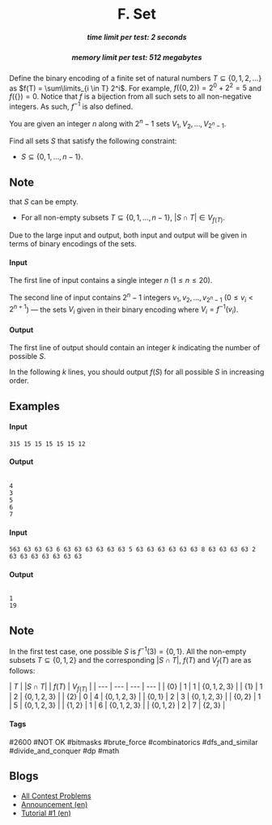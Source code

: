 <h1 style='text-align: center;'> F. Set</h1>

<h5 style='text-align: center;'>time limit per test: 2 seconds</h5>
<h5 style='text-align: center;'>memory limit per test: 512 megabytes</h5>

Define the binary encoding of a finite set of natural numbers $T \subseteq \{0,1,2,\ldots\}$ as $f(T) = \sum\limits_{i \in T} 2^i$. For example, $f(\{0,2\}) = 2^0 + 2^2 = 5$ and $f(\{\}) = 0$. Notice that $f$ is a bijection from all such sets to all non-negative integers. As such, $f^{-1}$ is also defined.

You are given an integer $n$ along with $2^n-1$ sets $V_1,V_2,\ldots,V_{2^n-1}$.

Find all sets $S$ that satisfy the following constraint: 

* $S \subseteq \{0,1,\ldots,n-1\}$. 
## Note

 that $S$ can be empty.
* For all non-empty subsets $T \subseteq \{0,1,\ldots,n-1\}$, $|S \cap T| \in V_{f(T)}$.

Due to the large input and output, both input and output will be given in terms of binary encodings of the sets.

#### Input

The first line of input contains a single integer $n$ ($1 \leq n \leq 20$).

The second line of input contains $2^n-1$ integers $v_1,v_2,\ldots,v_{2^n-1}$ ($0 \leq v_i < 2^{n+1}$) — the sets $V_i$ given in their binary encoding where $V_i = f^{-1}(v_i)$.

#### Output

The first line of output should contain an integer $k$ indicating the number of possible $S$.

In the following $k$ lines, you should output $f(S)$ for all possible $S$ in increasing order.

## Examples

#### Input


```text
315 15 15 15 15 15 12
```
#### Output

```text

4
3
5
6
7

```
#### Input


```text
563 63 63 63 6 63 63 63 63 63 63 5 63 63 63 63 63 63 8 63 63 63 63 2 63 63 63 63 63 63 63
```
#### Output

```text

1
19

```
## Note

In the first test case, one possible $S$ is $f^{-1}(3) = \{0,1\}$. All the non-empty subsets $T \subseteq \{0,1,2\}$ and the corresponding $|S \cap T|$, $f(T)$ and $V_f(T)$ are as follows:

 

| $T$ | $|S\cap T|$ | $f(T)$ | $V_{f(T)}$ |
| --- | --- | --- | --- |
| $\{0\}$ | $1$ | $1$ | $\{0,1,2,3\}$ |
| $\{1\}$ | $1$ | $2$ | $\{0,1,2,3\}$ |
| $\{2\}$ | $0$ | $4$ | $\{0,1,2,3\}$ |
| $\{0,1\}$ | $2$ | $3$ | $\{0,1,2,3\}$ |
| $\{0,2\}$ | $1$ | $5$ | $\{0,1,2,3\}$ |
| $\{1,2\}$ | $1$ | $6$ | $\{0,1,2,3\}$ |
| $\{0,1,2\}$ | $2$ | $7$ | $\{2,3\}$ |

 

#### Tags 

#2600 #NOT OK #bitmasks #brute_force #combinatorics #dfs_and_similar #divide_and_conquer #dp #math 

## Blogs
- [All Contest Problems](../Codeforces_Round_947_(Div._1_+_Div._2).md)
- [Announcement (en)](../blogs/Announcement_(en).md)
- [Tutorial #1 (en)](../blogs/Tutorial_1_(en).md)
